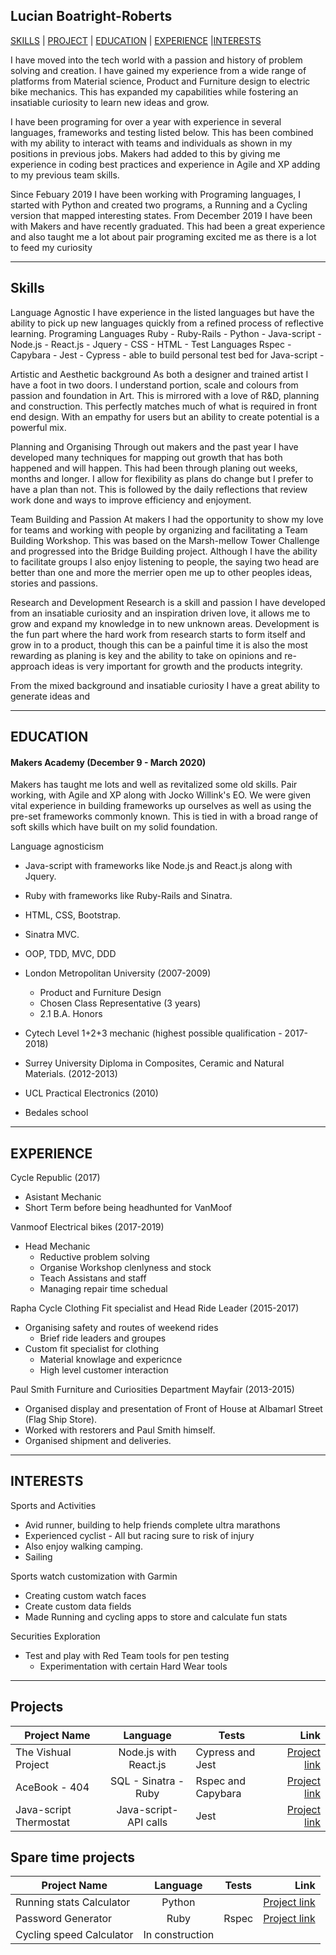 ## Lucian Boatright-Roberts

[SKILLS](#Skills) | [PROJECT](#Project) | [EDUCATION](#Education) | [EXPERIENCE](#Experience) |[INTERESTS](#Interests)


I have moved into the tech world with a passion and history of problem solving and creation. I have gained my experience from a wide range of platforms from Material science, Product and Furniture design to electric bike mechanics. This has expanded my capabilities while fostering an insatiable curiosity to learn new ideas and grow.

I have been programing for over a year with experience in several languages, frameworks and testing listed below. This has been combined with my ability to interact with teams and individuals as shown in my positions in previous jobs. Makers had added to this by giving me experience in coding best practices and experience in Agile and XP adding to my previous team skills.

Since Febuary 2019 I have been working with Programing languages, I started with Python and created two programs, a Running and a Cycling
version that mapped interesting states. From December 2019 I have been with Makers and have recently graduated. This had been a great
experience and also taught me a lot about pair programing excited me as there is a lot to feed my curiosity

 ***

## Skills
Language Agnostic 
I have experience in the listed languages but have the ability to pick up new languages quickly from a refined process of reflective learning.
Programing Languages 
Ruby - Ruby-Rails - Python - Java-script - Node.js - React.js - Jquery - CSS - HTML - 
Test Languages 
Rspec - Capybara - Jest - Cypress - able to build personal test bed for Java-script - 


Artistic and Aesthetic background 
As both a designer and trained artist I have a foot in two doors. I understand portion, scale and colours from passion and foundation in Art. This is mirrored with a love of R&D, planning and construction. This perfectly matches much of what is required in front end design. With an empathy for users but an ability to create potential is a powerful mix.

Planning and Organising
Through out makers and the past year I have developed many techniques for mapping out growth that has both happened and will happen. This had been through planing out weeks, months and longer. I allow for flexibility as plans do change but I prefer to have a plan than not. This is followed by the daily reflections that review work done and ways to improve efficiency and enjoyment. 

Team Building and Passion
At makers I had the opportunity to show my love for teams and working with people by organizing and facilitating a Team Building Workshop. This was based on the Marsh-mellow Tower Challenge and progressed into the Bridge Building project. Although I have the ability to facilitate groups I also enjoy listening to people, the saying two head are better than one and more the merrier open me up to other peoples ideas, stories and passions. 


Research and Development
Research is a skill and passion I have developed from an insatiable curiosity and an inspiration driven love, it allows me to grow and expand my knowledge in to new unknown areas. Development is the fun part where the hard work from research starts to form itself and grow in to a product, though this can be a painful time it is also the most rewarding as planing is key and the ability to take on opinions and re-approach ideas is very important for growth and the products integrity. 

 From the mixed background and insatiable curiosity I have a great ability to generate ideas and

***

## EDUCATION

#### Makers Academy (December 9 - March 2020)

Makers has taught me lots and well as revitalized some old skills.
Pair working, with Agile and XP along with Jocko Willink's EO.
We were given vital experience in building frameworks up ourselves as well as using the pre-set frameworks commonly known. This is tied in with a broad range of soft skills which have built on my solid foundation.

Language agnosticism 
- Java-script with frameworks like Node.js and React.js along with Jquery.
- Ruby with frameworks like Ruby-Rails and Sinatra.
- HTML, CSS, Bootstrap.
- Sinatra MVC.
- OOP, TDD, MVC, DDD

- London Metropolitan University (2007-2009)
	- Product and Furniture Design
	- Chosen Class Representative (3 years)
	- 2.1 B.A. Honors
- Cytech Level 1+2+3 mechanic (highest possible qualification - 2017-2018)
- Surrey University Diploma in Composites, Ceramic and Natural Materials. (2012-2013)
- UCL Practical Electronics (2010)
- Bedales school 
<!-- 
#### Self-Guided Learning 
- Python - Self taught and Udemy courses
	- Created several programs for sports (running & cycling stats)
	- Beautiful soup experience
	- Used API's including strava and Accu Weather
- Garmin SDK for Custome Watch Faces and Data Fields
	- Monkey-c and HTML
- Some undisclosed securities exploration 
 -->




***

## EXPERIENCE
Cycle Republic (2017)
- Asistant Mechanic
- Short Term before being headhunted for VanMoof

Vanmoof Electrical bikes (2017-2019)
- Head Mechanic
	- Reductive problem solving
	- Organise Workshop clenlyness and stock
	- Teach Assistans and staff 
	- Managing repair time schedual  

Rapha Cycle Clothing Fit specialist and Head Ride Leader (2015-2017)
- Organising safety and routes of weekend rides
	- Brief ride leaders and groupes 
- Custom fit specialist for clothing 
	- Material knowlage and expericnce 
	- High level customer interaction

Paul Smith Furniture and Curiosities Department Mayfair (2013-2015)
- Organised display and presentation of Front of House at Albamarl Street (Flag Ship Store).
- Worked with restorers and Paul Smith himself. 
- Organised shipment and deliveries. 

***

## INTERESTS

Sports and Activities
- Avid runner, building to help friends complete ultra marathons
- Experienced cyclist - All but racing sure to risk of injury
- Also enjoy walking camping.
- Sailing

Sports watch customization with Garmin
- Creating custom watch faces
- Create custom data fields
- Made Running and cycling apps to store and calculate fun stats

Securities Exploration
- Test and play with Red Team tools for pen testing
	- Experimentation with certain Hard Wear tools


***

## Projects 

| Project Name  | Language  | Tests | Link |
| ------------- |:-------------:| ------ | -----:|
| The Vishual Project | Node.js with React.js| Cypress and Jest | [Project link](https://github.com/lucianboatright/Vishualizer-Front-End) |
| AceBook - 404 | SQL - Sinatra - Ruby | Rspec and Capybara | [Project link](https://github.com/lucianboatright/SpaceBnb) |
| Java-script Thermostat | Java-script- API calls | Jest |    [Project link](https://github.com/lucianboatright/Thermostat_java) |

## Spare time projects 


| Project Name  | Language  | Tests | Link |
| ------------- |:-------------:| ------ | -----:|
| Running stats Calculator | Python |  | [Project link](https://github.com/lucianboatright/Python_Running_app) |
| Password Generator | Ruby | Rspec | [Project link](https://github.com/lucianboatright/Pasword_generator) |
| Cycling speed Calculator | In construction | 


